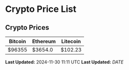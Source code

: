 # Crypto Price List

## Crypto Prices
| Bitcoin | Ethereum | Litecoin |
| ------- | -------- | -------- |
| $96355 | $3654.0 | $102.23 |
**Last Updated:** 2024-11-30 11:11 UTC
**Last Updated:** $DATE$
